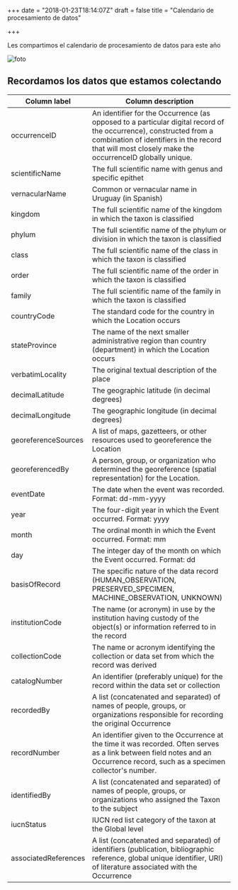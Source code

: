 +++
date = "2018-01-23T18:14:07Z"
draft = false
title = "Calendario de procesamiento de datos"

+++


Les compartimos el calendario de procesamiento de datos para este año

![foto](/img/calendario_datos.png)


## Recordamos los datos que estamos colectando

| Column label 	| Column description 	|
|----------------------	|---------------------------------------------------------------------------------------------------------------------------------------------------------------------------------------------------------------------------	|
| occurrenceID 	| An identifier for the Occurrence (as opposed to a particular digital record of the occurrence), constructed from a combination of identifiers in the record that will most closely make the occurrenceID globally unique. 	|
| scientificName 	| The full scientific name with genus and specific epithet 	|
| vernacularName 	| Common or vernacular name in Uruguay (in Spanish) 	|
| kingdom 	| The full scientific name of the kingdom in which the taxon is classified 	|
| phylum 	| The full scientific name of the phylum or division in which the taxon is classified 	|
| class 	| The full scientific name of the class in which the taxon is classified 	|
| order 	| The full scientific name of the order in which the taxon is classified 	|
| family 	| The full scientific name of the family in which the taxon is classified 	|
| countryCode 	| The standard code for the country in which the Location occurs 	|
| stateProvince 	| The name of the next smaller administrative region than country (department) in which the Location occurs 	|
| verbatimLocality 	| The original textual description of the place 	|
| decimalLatitude 	| The geographic latitude (in decimal degrees) 	|
| decimalLongitude 	| The geographic longitude (in decimal degrees) 	|
| georeferenceSources 	| A list of maps, gazetteers, or other resources used to georeference the Location 	|
| georeferencedBy 	| A person, group, or organization who determined the georeference (spatial representation) for the Location. 	|
| eventDate 	| The date when the event was recorded. Format: dd-mm-yyyy 	|
| year 	| The four-digit year in which the Event occurred. Format: yyyy 	|
| month 	| The ordinal month in which the Event occurred. Format: mm 	|
| day 	| The integer day of the month on which the Event occurred. Format: dd 	|
| basisOfRecord 	| The specific nature of the data record (HUMAN_OBSERVATION, PRESERVED_SPECIMEN, MACHINE_OBSERVATION, UNKNOWN) 	|
| institutionCode 	| The name (or acronym) in use by the institution having custody of the object(s) or information referred to in the record 	|
| collectionCode 	| The name or acronym identifying the collection or data set from which the record was derived 	|
| catalogNumber 	| An identifier (preferably unique) for the record within the data set or collection 	|
| recordedBy 	| A list (concatenated and separated) of names of people, groups, or organizations responsible for recording the original Occurrence 	|
| recordNumber 	| An identifier given to the Occurrence at the time it was recorded. Often serves as a link between field notes and an Occurrence record, such as a specimen collector's number. 	|
| identifiedBy 	| A list (concatenated and separated) of names of people, groups, or organizations who assigned the Taxon to the subject 	|
| iucnStatus 	| IUCN red list category of the taxon at the Global level 	|
| associatedReferences 	| A list (concatenated and separated) of identifiers (publication, bibliographic reference, global unique identifier, URI) of literature associated with the Occurrence 	|